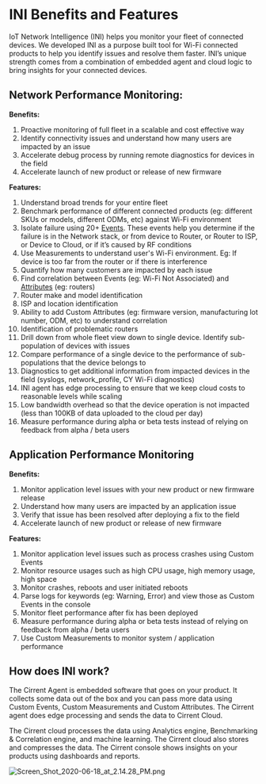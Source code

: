 ﻿# INI Benefits and Features
IoT Network Intelligence (INI) helps you monitor your fleet of connected devices. We developed INI as a purpose built tool for Wi-Fi connected products to help you identify issues and resolve them faster. INI’s unique strength comes from a combination of embedded agent and cloud logic to bring insights for your connected devices.

## Network Performance Monitoring:

**Benefits:**

1.  Proactive monitoring of full fleet in a scalable and cost effective way
2.  Identify connectivity issues and understand how many users are impacted by an issue
3.  Accelerate debug process by running remote diagnostics for devices in the field
4.  Accelerate launch of new product or release of new firmware

**Features:**

1.  Understand broad trends for your entire fleet
2.  Benchmark performance of different connected products (eg: different SKUs or models, different ODMs, etc) against Wi-Fi environment
3.  Isolate failure using 20+  [Events](https://support.cirrent.com/hc/en-us/articles/360034616633). These events help you determine if the failure is in the Network stack, or from device to Router, or Router to ISP, or Device to Cloud, or if it’s caused by RF conditions
4.  Use Measurements to understand user's Wi-Fi environment. Eg: If device is too far from the router or if there is interference
5.  Quantify how many customers are impacted by each issue
6.  Find correlation between Events (eg: Wi-Fi Not Associated) and  [Attributes](https://support.cirrent.com/hc/en-us/articles/360049772934)  (eg: routers)
7.  Router make and model identification
8.  ISP and location identification
9.  Ability to add Custom Attributes (eg: firmware version, manufacturing lot number, ODM, etc) to understand correlation
10.  Identification of problematic routers
11.  Drill down from whole fleet view down to single device. Identify sub-population of devices with issues
12.  Compare performance of a single device to the performance of sub-populations that the device belongs to
13.  Diagnostics to get additional information from impacted devices in the field (syslogs, network_profile, CY Wi-Fi diagnostics)
14.  INI agent has edge processing to ensure that we keep cloud costs to reasonable levels while scaling
15.  Low bandwidth overhead so that the device operation is not impacted (less than 100KB of data uploaded to the cloud per day)
16.  Measure performance during alpha or beta tests instead of relying on feedback from alpha / beta users

## Application Performance Monitoring

**Benefits:**

1.  Monitor application level issues with your new product or new firmware release
2.  Understand how many users are impacted by an application issue
3.  Verify that issue has been resolved after deploying a fix to the field
4.  Accelerate launch of new product or release of new firmware

**Features:**

1.  Monitor application level issues such as process crashes using Custom Events
2.  Monitor resource usages such as high CPU usage, high memory usage, high space
3.  Monitor crashes, reboots and user initiated reboots
4.  Parse logs for keywords (eg: Warning, Error) and view those as Custom Events in the console
5.  Monitor fleet performance after fix has been deployed
6.  Measure performance during alpha or beta tests instead of relying on feedback from alpha / beta users
7.  Use Custom Measurements to monitor system / application performance

## How does INI work?

The Cirrent Agent is embedded software that goes on your product. It collects some data out of the box and you can pass more data using Custom Events, Custom Measurements and Custom Attributes. The Cirrent agent does edge processing and sends the data to Cirrent Cloud.

The Cirrent cloud processes the data using Analytics engine, Benchmarking & Correlation engine, and machine learning. The Cirrent cloud also stores and compresses the data. The Cirrent console shows insights on your products using dashboards and reports.

![Screen_Shot_2020-06-18_at_2.14.28_PM.png](https://support.cirrent.com/hc/article_attachments/360076442373/Screen_Shot_2020-06-18_at_2.14.28_PM.png)
